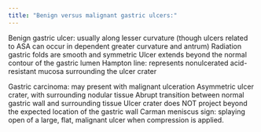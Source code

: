 ```yaml
---
title: "Benign versus malignant gastric ulcers:"
---
```

Benign gastric ulcer: usually along lesser curvature (though ulcers related to ASA can occur in dependent greater curvature and antrum)
Radiation gastric folds are smooth and symmetric
Ulcer extends beyond the normal contour of the gastric lumen
Hampton line: represents nonulcerated acid-resistant mucosa surrounding the ulcer crater

Gastric carcinoma: may present with malignant ulceration
Asymmetric ulcer crater, with surrounding nodular tissue
Abrupt transition between normal gastric wall and surrounding tissue
Ulcer crater does NOT project beyond the expected location of the gastric wall
Carman meniscus sign: splaying open of a large, flat, malignant ulcer when compression is applied.

